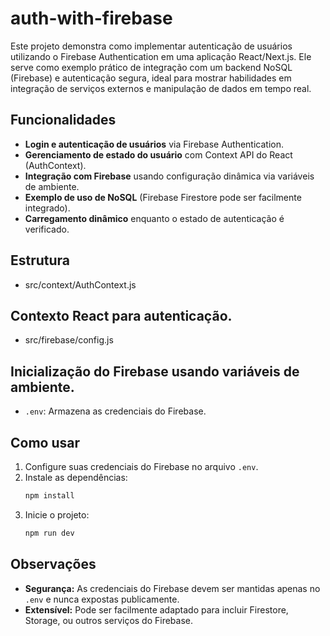 # auth-with-firebase

Este projeto demonstra como implementar autenticação de usuários utilizando o Firebase Authentication em uma aplicação React/Next.js. Ele serve como exemplo prático de integração com um backend NoSQL (Firebase) e autenticação segura, ideal para mostrar habilidades em integração de serviços externos e manipulação de dados em tempo real.

## Funcionalidades

- **Login e autenticação de usuários** via Firebase Authentication.
- **Gerenciamento de estado do usuário** com Context API do React (AuthContext).
- **Integração com Firebase** usando configuração dinâmica via variáveis de ambiente.
- **Exemplo de uso de NoSQL** (Firebase Firestore pode ser facilmente integrado).
- **Carregamento dinâmico** enquanto o estado de autenticação é verificado.

## Estrutura

- src/context/AuthContext.js

## Contexto React para autenticação.
- src/firebase/config.js

## Inicialização do Firebase usando variáveis de ambiente.
- `.env`: Armazena as credenciais do Firebase.

## Como usar

1. Configure suas credenciais do Firebase no arquivo `.env`.
2. Instale as dependências:
   ```sh
   npm install
   ```
3. Inicie o projeto:
   ```sh
   npm run dev
   ```

## Observações

- **Segurança:** As credenciais do Firebase devem ser mantidas apenas no `.env` e nunca expostas publicamente.
- **Extensível:** Pode ser facilmente adaptado para incluir Firestore, Storage, ou outros serviços do Firebase.